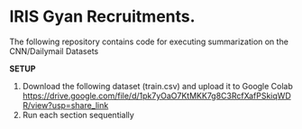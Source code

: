 # IRIS Gyan Recruitments.
The following repository contains code for executing summarization on the CNN/Dailymail Datasets

**SETUP**
1. Download the following dataset (train.csv) and upload it to Google Colab https://drive.google.com/file/d/1pk7yOaO7KtMKK7g8C3RcfXafPSkiqWDR/view?usp=share_link
2. Run each section sequentially
